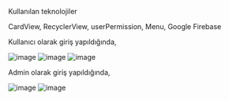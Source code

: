 Kullanılan teknolojiler

CardView, RecyclerView, userPermission, Menu, Google Firebase

Kullanıcı olarak giriş yapıldığında,

![image](https://user-images.githubusercontent.com/115944594/225609551-6d5354d3-f61e-4191-853f-e01067ca294e.png)
![image](https://user-images.githubusercontent.com/115944594/225610187-faac81e6-2fd5-4da9-8742-6484982966cd.png)
![image](https://user-images.githubusercontent.com/115944594/225610073-3c09192c-49dc-4195-bc6a-179a4f47b696.png)

Admin olarak giriş yapıldığında,

![image](https://user-images.githubusercontent.com/115944594/225609951-e11df3cb-a04d-4213-aaeb-0e92cd2285f3.png)
![image](https://user-images.githubusercontent.com/115944594/225610533-5506074c-ba24-4649-adf4-cc138560c96a.png)

